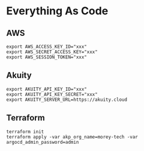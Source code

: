 # Everything As Code

## AWS
```
export AWS_ACCESS_KEY_ID="xxx"
export AWS_SECRET_ACCESS_KEY="xxx"
export AWS_SESSION_TOKEN="xxx"
```

## Akuity
```
export AKUITY_API_KEY_ID="xxx"
export AKUITY_API_KEY_SECRET="xxx"
export AKUITY_SERVER_URL=https://akuity.cloud
```

## Terraform
```
terraform init
terraform apply -var akp_org_name=morey-tech -var argocd_admin_password=admin
```